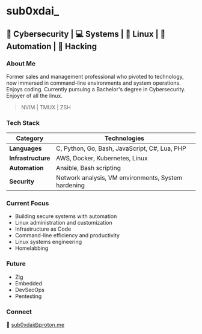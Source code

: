 # sub0xdai_

## 🔐 Cybersecurity | 💻 Systems | 🐧 Linux | 🤖 Automation | 🧪 Hacking

### About Me
Former sales and management professional who pivoted to technology, now immersed in command-line environments and system operations. Enjoys coding. Currently pursuing a Bachelor's degree in Cybersecurity. Enjoyer of all the linux.

> NVIM | TMUX | ZSH 

### Tech Stack
| Category | Technologies |
|----------|-------------|
| **Languages** | C, Python, Go, Bash, JavaScript, C#, Lua, PHP |
| **Infrastructure** | AWS, Docker, Kubernetes, Linux |
| **Automation** | Ansible, Bash scripting |
| **Security** | Network analysis, VM environments, System hardening |

### Current Focus
- Building secure systems with automation
- Linux administration and customization
- Infrastructure as Code
- Command-line efficiency and productivity
- Linux systems engineering
- Homelabbing

### Future
- Zig
- Embedded
- DevSecOps
- Pentesting

### Connect
📧 [sub0xdai@proton.me](mailto:sub0xdai@proton.me)










                        

